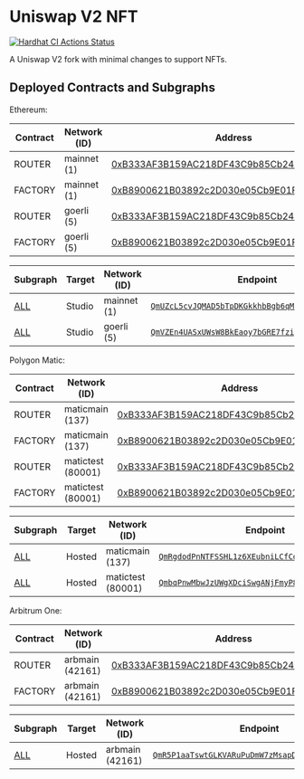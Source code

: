 # Uniswap V2 NFT

[![Hardhat CI Actions Status](https://github.com/nftfy/uniswap-v2-nft/workflows/Hardhat%20CI/badge.svg)](https://github.com/nftfy/uniswap-v2-nft/actions)

A Uniswap V2 fork with minimal changes to support NFTs.

## Deployed Contracts and Subgraphs

Ethereum:

| Contract     | Network (ID)      | Address                                                                                                                         |
| ------------ | ----------------- | ------------------------------------------------------------------------------------------------------------------------------- |
| ROUTER       | mainnet (1)       | [0xB333AF3B159AC218DF43C9b85Cb24A724b72fb45](https://etherscan.io/address/0xB333AF3B159AC218DF43C9b85Cb24A724b72fb45)           |
| FACTORY      | mainnet (1)       | [0xB8900621B03892c2D030e05Cb9E01F6474814f6a](https://etherscan.io/address/0xB8900621B03892c2D030e05Cb9E01F6474814f6a)           |
| ROUTER       | goerli (5)        | [0xB333AF3B159AC218DF43C9b85Cb24A724b72fb45](https://goerli.etherscan.io/address/0xB333AF3B159AC218DF43C9b85Cb24A724b72fb45)    |
| FACTORY      | goerli (5)        | [0xB8900621B03892c2D030e05Cb9E01F6474814f6a](https://goerli.etherscan.io/address/0xB8900621B03892c2D030e05Cb9E01F6474814f6a)    |

| Subgraph                        | Target | Network (ID)      | Endpoint                                                                                                                                 |
| ------------------------------- | ------ | ----------------- | ---------------------------------------------------------------------------------------------------------------------------------------- |
| [ALL](/subgraph/schema.graphql) | Studio | mainnet (1)       | [`QmUZcL5cvJQMAD5bTpDKGkkhbBgb6qMGwJxs7ryLD8jKtL`](https://api.thegraph.com/subgraphs/id/QmUZcL5cvJQMAD5bTpDKGkkhbBgb6qMGwJxs7ryLD8jKtL) |
| [ALL](/subgraph/schema.graphql) | Studio | goerli (5)        | [`QmVZEn4UASxUWsW8BkEaoy7bGRE7fziy2oCS31eLmLP2hw`](https://api.thegraph.com/subgraphs/id/QmVZEn4UASxUWsW8BkEaoy7bGRE7fziy2oCS31eLmLP2hw) |

Polygon Matic:

| Contract     | Network (ID)      | Address                                                                                                                         |
| ------------ | ----------------- | ------------------------------------------------------------------------------------------------------------------------------- |
| ROUTER       | maticmain (137)   | [0xB333AF3B159AC218DF43C9b85Cb24A724b72fb45](https://polygonscan.com/address/0xB333AF3B159AC218DF43C9b85Cb24A724b72fb45)        |
| FACTORY      | maticmain (137)   | [0xB8900621B03892c2D030e05Cb9E01F6474814f6a](https://polygonscan.com/address/0xB8900621B03892c2D030e05Cb9E01F6474814f6a)        |
| ROUTER       | matictest (80001) | [0xB333AF3B159AC218DF43C9b85Cb24A724b72fb45](https://mumbai.polygonscan.com/address/0xB333AF3B159AC218DF43C9b85Cb24A724b72fb45) |
| FACTORY      | matictest (80001) | [0xB8900621B03892c2D030e05Cb9E01F6474814f6a](https://mumbai.polygonscan.com/address/0xB8900621B03892c2D030e05Cb9E01F6474814f6a) |

| Subgraph                        | Target | Network (ID)      | Endpoint                                                                                                                                 |
| ------------------------------- | ------ | ----------------- | ---------------------------------------------------------------------------------------------------------------------------------------- |
| [ALL](/subgraph/schema.graphql) | Hosted | maticmain (137)   | [`QmRgdodPnNTFSSHL1z6XEubniLCfCq62vAvdRDw47Tzj5v`](https://api.thegraph.com/subgraphs/id/QmRgdodPnNTFSSHL1z6XEubniLCfCq62vAvdRDw47Tzj5v) |
| [ALL](/subgraph/schema.graphql) | Hosted | matictest (80001) | [`QmbqPnwMbwJzUWgXDciSwgANjFmyP8PAvQQ7ACgw73S2uM`](https://api.thegraph.com/subgraphs/id/QmbqPnwMbwJzUWgXDciSwgANjFmyP8PAvQQ7ACgw73S2uM) |

Arbitrum One:

| Contract     | Network (ID)      | Address                                                                                                                         |
| ------------ | ----------------- | ------------------------------------------------------------------------------------------------------------------------------- |
| ROUTER       | arbmain (42161)   | [0xB333AF3B159AC218DF43C9b85Cb24A724b72fb45](https://arbiscan.io/address/0xB333AF3B159AC218DF43C9b85Cb24A724b72fb45)            |
| FACTORY      | arbmain (42161)   | [0xB8900621B03892c2D030e05Cb9E01F6474814f6a](https://arbiscan.io/address/0xB8900621B03892c2D030e05Cb9E01F6474814f6a)            |

| Subgraph                        | Target | Network (ID)      | Endpoint                                                                                                                                 |
| ------------------------------- | ------ | ----------------- | ---------------------------------------------------------------------------------------------------------------------------------------- |
| [ALL](/subgraph/schema.graphql) | Hosted | arbmain (42161)   | [`QmR5P1aaTswtGLKVARuPuDmW7zMsapDh5DWgFwi5yVRGUM`](https://api.thegraph.com/subgraphs/id/QmR5P1aaTswtGLKVARuPuDmW7zMsapDh5DWgFwi5yVRGUM) |
